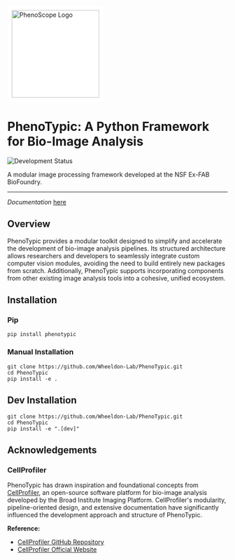 <div style="background-color: white; display: inline-block; padding: 10px; border-radius: 5px;">
  <img src="./docs/source/_static/assets/200x150/light_logo.svg" alt="PhenoScope Logo" style="width: 200px; height: auto;">
</div>

# PhenoTypic: A Python Framework for Bio-Image Analysis
![Development Status](https://img.shields.io/badge/status-Pre--Alpha-red)

A modular image processing framework developed at the NSF Ex-FAB BioFoundry.

---

*Documentation* [here](https://wheeldon-lab.github.io/PhenoTypic/)

## Overview
PhenoTypic provides a modular toolkit designed to simplify and accelerate the development of bio-image analysis pipelines. 
Its structured architecture allows researchers and developers to seamlessly integrate custom computer vision modules, avoiding 
the need to build entirely new packages from scratch. Additionally, PhenoTypic supports incorporating components from 
other existing image analysis tools into a cohesive, unified ecosystem.


## Installation

### Pip
```
pip install phenotypic
```

### Manual Installation
```  
git clone https://github.com/Wheeldon-Lab/PhenoTypic.git
cd PhenoTypic
pip install -e .
```  

## Dev Installation
```  
git clone https://github.com/Wheeldon-Lab/PhenoTypic.git
cd PhenoTypic
pip install -e ".[dev]"
```  

## Acknowledgements

### CellProfiler
PhenoTypic has drawn inspiration and foundational concepts from [CellProfiler](https://github.com/CellProfiler/CellProfiler), 
an open-source software platform for bio-image analysis developed by the Broad Institute Imaging Platform. CellProfiler's modularity, 
pipeline-oriented design, and extensive documentation have significantly influenced the development approach and structure of PhenoTypic.

**Reference:**
- [CellProfiler GitHub Repository](https://github.com/CellProfiler/CellProfiler)
- [CellProfiler Official Website](https://cellprofiler.org/)
